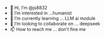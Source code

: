 - 👋 Hi, I’m @js8832
- 👀 I’m interested in ...humanist
- 🌱 I’m currently learning ... LLM ai module 
- 💞️ I’m looking to collaborate on ... deepseek 
- 📫 How to reach me ... don't fine me 

<!---
js8832/js8832 is a ✨ special ✨ repository because its `README.md` (this file) appears on your GitHub profile.
You can click the Preview link to take a look at your changes.
--->
